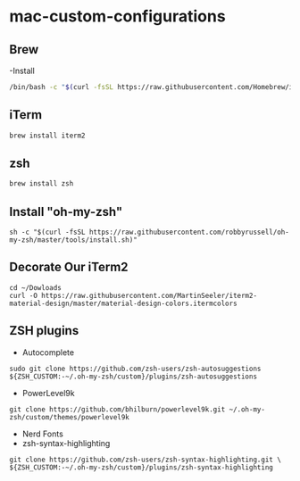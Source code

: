 # mac-custom-configurations

## Brew

-Install
```bash
/bin/bash -c "$(curl -fsSL https://raw.githubusercontent.com/Homebrew/install/HEAD/install.sh)"
```

## iTerm

```bash
brew install iterm2
```

## zsh

```bash
brew install zsh
```

## Install "oh-my-zsh"
```
sh -c "$(curl -fsSL https://raw.githubusercontent.com/robbyrussell/oh-my-zsh/master/tools/install.sh)"
```

## Decorate Our iTerm2
```
cd ~/Dowloads
curl -O https://raw.githubusercontent.com/MartinSeeler/iterm2-material-design/master/material-design-colors.itermcolors
```

## ZSH plugins
- Autocomplete
```
sudo git clone https://github.com/zsh-users/zsh-autosuggestions ${ZSH_CUSTOM:-~/.oh-my-zsh/custom}/plugins/zsh-autosuggestions
```
- PowerLevel9k
```
git clone https://github.com/bhilburn/powerlevel9k.git ~/.oh-my-zsh/custom/themes/powerlevel9k
```

- Nerd Fonts
- zsh-syntax-highlighting
```
git clone https://github.com/zsh-users/zsh-syntax-highlighting.git \
${ZSH_CUSTOM:-~/.oh-my-zsh/custom}/plugins/zsh-syntax-highlighting
```
